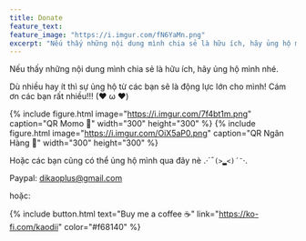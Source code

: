 ```yaml
---
title: Donate
feature_text:
feature_image: "https://i.imgur.com/fN6YaMn.png"
excerpt: "Nếu thấy những nội dung mình chia sẻ là hữu ích, hãy ủng hộ mình nhé."
---
```

Nếu thấy những nội dung mình chia sẻ là hữu ích, hãy ủng hộ mình nhé.

Dù nhiều hay ít thì sự ủng hộ từ các bạn sẽ là động lực lớn cho mình! Cám ơn các bạn rất nhiều!!! (❤ ω ❤)

{% include figure.html image="https://i.imgur.com/7f4bt1m.png" caption="QR Momo 🧧" width="300" height="300" %} {% include figure.html image="https://i.imgur.com/OiX5aP0.png" caption="QR Ngân Hàng 🧧" width="300" height="300" %}


Hoặc các bạn cũng có thể ủng hộ mình qua đây nè .·´¯`(>▂<)´¯`·.

Paypal: dikaoplus@gmail.com

hoặc:

{% include button.html text="Buy me a coffee ☕️" link="https://ko-fi.com/kaodii" color="#f68140" %}